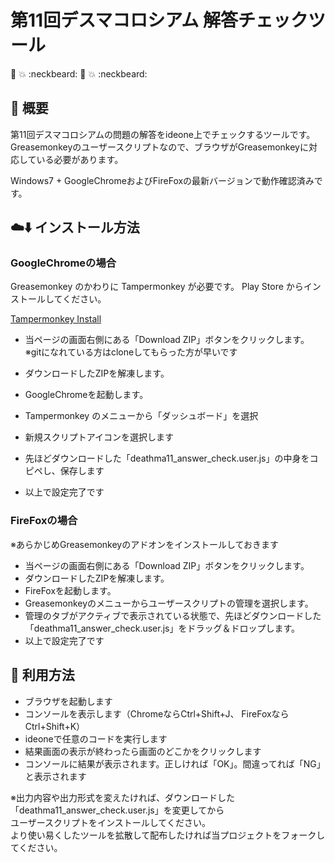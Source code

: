 # 第11回デスマコロシアム 解答チェックツール

:ghost: :boom: :neckbeard:
:ghost: :boom: :neckbeard:

## :hammer: 概要
第11回デスマコロシアムの問題の解答をideone上でチェックするツールです。  
Greasemonkeyのユーザースクリプトなので、ブラウザがGreasemonkeyに対応している必要があります。  

Windows7 + GoogleChromeおよびFireFoxの最新バージョンで動作確認済みです。  

## :cloud::arrow_down: インストール方法
### GoogleChromeの場合
Greasemonkey のかわりに Tampermonkey が必要です。
Play Store からインストールしてください。

[Tampermonkey Install](https://chrome.google.com/webstore/detail/tampermonkey/dhdgffkkebhmkfjojejmpbldmpobfkfo?hl=ja)

* 当ページの画面右側にある「Download ZIP」ボタンをクリックします。  
  ※gitになれている方はcloneしてもらった方が早いです

* ダウンロードしたZIPを解凍します。
* GoogleChromeを起動します。
* Tampermonkey のメニューから「ダッシュボード」を選択
* 新規スクリプトアイコンを選択します
* 先ほどダウンロードした「deathma11_answer_check.user.js」の中身をコピペし、保存します
* 以上で設定完了です

### FireFoxの場合
※あらかじめGreasemonkeyのアドオンをインストールしておきます

* 当ページの画面右側にある「Download ZIP」ボタンをクリックします。
* ダウンロードしたZIPを解凍します。
* FireFoxを起動します。
* Greasemonkeyのメニューからユーザースクリプトの管理を選択します。
* 管理のタブがアクティブで表示されている状態で、先ほどダウンロードした「deathma11_answer_check.user.js」をドラッグ＆ドロップします。
* 以上で設定完了です

## :scroll: 利用方法
* ブラウザを起動します
* コンソールを表示します（ChromeならCtrl+Shift+J、 FireFoxならCtrl+Shift+K）
* ideoneで任意のコードを実行します
* 結果画面の表示が終わったら画面のどこかをクリックします
* コンソールに結果が表示されます。正しければ「OK」。間違ってれば「NG」と表示されます

※出力内容や出力形式を変えたければ、ダウンロードした「deathma11_answer_check.user.js」を変更してから  
ユーザースクリプトをインストールしてください。  
より使い易くしたツールを拡散して配布したければ当プロジェクトをフォークしてください。
